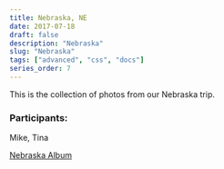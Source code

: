 ```yaml
---
title: Nebraska, NE
date: 2017-07-18
draft: false
description: "Nebraska"
slug: "Nebraska"
tags: ["advanced", "css", "docs"]
series_order: 7
---
```


This is the collection of photos from our Nebraska trip.

### Participants:
Mike, Tina

[Nebraska Album](https://photos.app.goo.gl/nTpgko9tIFNs1TlM2)
